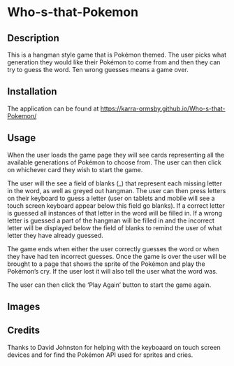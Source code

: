 # Who-s-that-Pokemon

## Description

This is a hangman style game that is Pokémon themed. The user picks what generation they would like their Pokémon to come from and then they can try to guess the word. Ten wrong guesses means a game over.

## Installation

The application can be found at https://karra-ormsby.github.io/Who-s-that-Pokemon/

## Usage

When the user loads the game page they will see cards representing all the available generations of Pokémon to choose from. The user can then click on whichever card they wish to start the game.

The user will the see a field of blanks (_) that represent each missing letter in the word, as well as greyed out hangman. The user can then press letters on their keyboard to guess a letter (user on tablets and mobile will see a touch screen keyboard appear below this field go blanks). If a correct letter is guessed all instances of that letter in the word will be filled in. If a wrong letter is guessed a part of the hangman will be filled in and the incorrect letter will be displayed below the field of blanks to remind the user of what letter they have already guessed.

The game ends when either the user correctly guesses the word or when they have had ten incorrect guesses. Once the game is over the user will be brought to a page that shows the sprite of the Pokémon and play the Pokémon’s cry. If the user lost it will also tell the user what the word was. 

The user can then click the ‘Play Again’ button to start the game again.

## Images



## Credits

Thanks to David Johnston for helping with the keyboaard on touch screen devices and for find the Pokémon API used for sprites and cries.